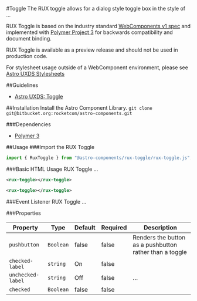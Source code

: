 #Toggle
The RUX toggle allows for a dialog style toggle box in the style of …

RUX Toggle is based on the industry standard [WebComponents v1 spec](https://html.spec.whatwg.org/multipage/custom-elements.html) and implemented with [Polymer Project 3](https://www.polymer-project.org) for backwards compatibility and document binding.

RUX Toggle is available as a preview release and should not be used in production code.

For stylesheet usage outside of a WebComponent environment, please see [Astro UXDS Stylesheets](https://bitbucket.org/rocketcom/astro-styles)

##Guidelines

* [Astro UXDS: Toggle](http://www.astrouxds.com/library/toggle)

##Installation
Install the Astro Component Library.
`git clone git@bitbucket.org:rocketcom/astro-components.git`

###Dependencies

* [Polymer 3](https://www.polymer-project.com)

##Usage
###Import the RUX Toggle

```javascript
import { RuxToggle } from "@astro-components/rux-toggle/rux-toggle.js";
```

###Basic HTML Usage
RUX Toggle …

```xml
<rux-toggle></rux-toggle>
```

```xml
<rux-toggle></rux-toggle>
```

###Event Listener
RUX Toggle …

###Properties

| Property          | Type      | Default | Required | Description                                             |
| ----------------- | --------- | ------- | -------- | ------------------------------------------------------- |
| `pushbutton`      | `Boolean` | false   | false    | Renders the button as a pushbutton rather than a toggle |
| `checked-label`   | `string`  | On      | false    |                                                         | … |
| `unchecked-label` | `string`  | Off     | false    | …                                                       |  |
| `checked`         | `Boolean` | false   | false    |                                                         | Checked status of the toggle button |
